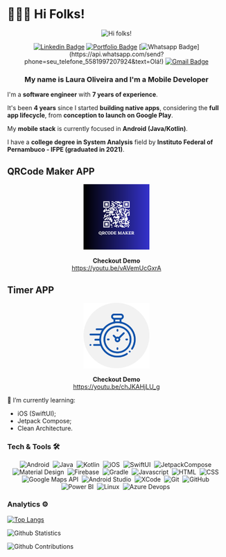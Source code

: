 # 👩🏻‍💻 Hi Folks! 

<div align="center">
<img src="https://media.licdn.com/dms/image/D4D03AQFOXbt5U3Slig/profile-displayphoto-shrink_800_800/0/1709545079989?e=2147483647&v=beta&t=_bGBizJkjUCkTjcH2pLxqpLYDL_eCa0R3wSl8Ep1HBo" alt="Hi folks!" width="45%" height="45%"/>
</div>
 
<div align="center">
  
[![Linkedin Badge](https://img.shields.io/badge/-LinkedIn-blue?style=rounded&logo=Linkedin&logoColor=white&link=https://www.linkedin.com/in/laura-oliveira-mobile/)](https://www.linkedin.com/in/laura-oliveira-mobile/)
[![Portfolio Badge](https://img.shields.io/badge/Portfolio-F28B50?style=for-the-badge=round&logo=About.ME&logoColor=white)](https://laura-oliveira.github.io/)
[![Whatsapp Badge](https://img.shields.io/badge/-Whatsapp-4CA143?style=round&labelColor=4CA143&logo=whatsapp&logoColor=white&link=https://api.whatsapp.com/send?phone=seu_telefone_5581997207924&text=Olá!)](https://api.whatsapp.com/send?phone=seu_telefone_5581997207924&text=Olá!)
[![Gmail Badge](https://img.shields.io/badge/-Gmail-c14438?style=round&logo=Gmail&logoColor=white&link=mailto:laura.oliveira.tech@gmail.com)](mailto:laura.oliveira.tech@gmail.com)

</div>

<div align="center">
  
### My name is Laura Oliveira and I'm a Mobile Developer
</div>

<div> 
  
  I'm a **software engineer** with **7 years of experience**.

</div> 

<div>
  
  It's been  **4 years** since I started **building native apps**, considering the **full app lifecycle**, from **conception to launch on Google Play**. 

</div>

<div> 
  
  My **mobile stack** is currently focused in **Android (Java/Kotlin)**. 

</div>

<div> 
  
  I have a **college degree in System Analysis** field by **Instituto Federal of Pernambuco - IFPE (graduated in 2021)**. 

</div>

## QRCode Maker APP
<div align="center">
  <img src="https://github.com/Laura-Oliveira/QRCode-Maker/blob/main/img/qr-code.png" width="30%" height="30%">
 
  **Checkout Demo** <br>
 https://youtu.be/vAVemUcGxrA
</div>

## Timer APP
<div align="center">
  <img src="https://raw.githubusercontent.com/Laura-Oliveira/QRCode-Maker/main/img/timer.png" width="30%" height="30%">
 
  **Checkout Demo** <br>
  https://youtu.be/chJKAHjLU_g
</div>

 🌱 I’m currently learning:
   * iOS (SwiftUI);
   * Jetpack Compose;
   * Clean Architecture.

### Tech & Tools 🛠  
<div align="center">

![Android](https://img.shields.io/badge/-Android-05122A?style=for-the-badge&logo=android&logoColor=green)&nbsp;
![Java](https://img.shields.io/badge/-Java-05122A?style=for-the-badge&logo=java&logoColor=white)&nbsp;
![Kotlin](https://img.shields.io/badge/-Kotlin-05122A?style=for-the-badge&logo=kotlin)&nbsp;
![iOS](https://img.shields.io/badge/-iOS-05122A?style=for-the-badge&logo=apple)&nbsp;
![SwiftUI](https://img.shields.io/badge/-SwiftUI-05122A?style=for-the-badge&logo=swift)&nbsp;
![JetpackCompose](https://img.shields.io/badge/-JetpackCompose-05122A?style=for-the-badge&logo=jetpackcompose&logoColor=green)&nbsp;
![Material Design](https://img.shields.io/badge/-MaterialDesign-05122A?style=for-the-badge&logo=materialdesign&logoColor=white)&nbsp;
![Firebase](https://img.shields.io/badge/-Firebase-05122A?style=for-the-badge&logo=firebase)&nbsp;
![Gradle](https://img.shields.io/badge/-Gradle-05122A?style=for-the-badge&logo=gradle&logoColor=green)&nbsp;
![Javascript](https://img.shields.io/badge/-Javascript-05122A?style=for-the-badge&logo=javascript)&nbsp;
![HTML](https://img.shields.io/badge/-Html-05122A?style=for-the-badge&logo=html5)&nbsp;
![CSS](https://img.shields.io/badge/-Css-05122A?style=for-the-badge&logo=css3&logoColor=blue)&nbsp;
![Google Maps API](https://img.shields.io/badge/-GoogleMaps-05122A?style=for-the-badge&logo=googlemaps)&nbsp;
![Android Studio](https://img.shields.io/badge/-AndroidStudio-05122A?style=for-the-badge&logo=androidstudio&logoColor=green)&nbsp;
![XCode](https://img.shields.io/badge/-Xcode-05122A?style=for-the-badge&logo=xcode)&nbsp;
![Git](https://img.shields.io/badge/-Git-05122A?style=for-the-badge&logo=git)&nbsp;
![GitHub](https://img.shields.io/badge/-GitHub-05122A?style=for-the-badge&logo=github)&nbsp;
![Power BI](https://img.shields.io/badge/-PowerBi-05122A?style=for-the-badge&logo=powerbi)&nbsp;
![Linux](https://img.shields.io/badge/-Linux-05122A?style=for-the-badge&logo=linux&logoColor=white)&nbsp;
![Azure Devops](https://img.shields.io/badge/-AzureDevops-05122A?style=for-the-badge&logo=azuredevops&logoColor=blue)&nbsp;
</div>

### Analytics ⚙️

[![Top Langs](https://github-readme-stats.vercel.app/api/top-langs/?username=Laura-Oliveira&langs_count=8)](https://github.com/anuraghazra/github-readme-stats)

![Github Statistics](https://github-readme-stats.vercel.app/api/?username=Laura-Oliveira&count_private=true&show_icons=true&PAT_1=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&theme=shades-of-purple)

![Github Contributions](https://github-readme-streak-stats.herokuapp.com/?user=Laura-Oliveira&hide_border=true&range=all_time&PAT_1=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&theme=shades-of-purple)  


<!-- > bloco


[![GitHub Streak](https://streak-stats.demolab.com/?user=Laura-Oliveira&currStreakNum=2FD3EB&fire=pink&sideLabels=F00&date_format=[Y.]n.j)](https://git.io/streak-stats)

[![GitHub Streak](https://streak-stats.demolab.com/?user=Laura-Oliveira1&theme=dark)](https://git.io/streak-stats)

[![GitHub Streak](https://streak-stats.demolab.com/?user=DenverCoder1)](https://git.io/streak-stats)









-->
